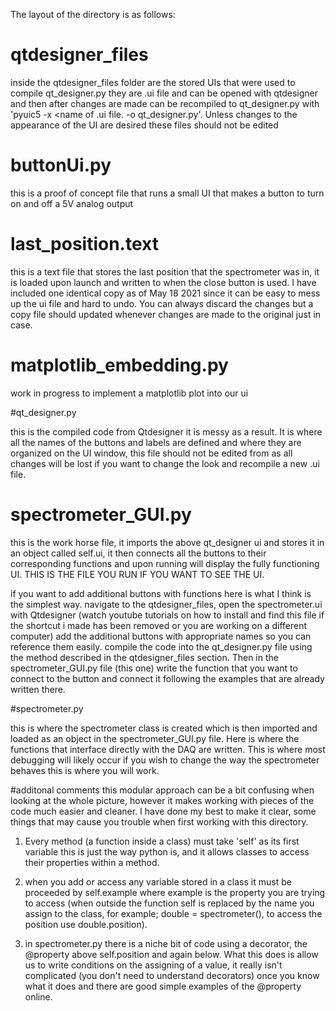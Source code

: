 The layout of the directory is as follows:

# qtdesigner_files

inside the qtdesigner_files folder are the stored UIs that were used to compile qt_designer.py
they are .ui file and can be opened with qtdesigner and then after changes are made can be
recompiled to qt_designer.py with 'pyuic5 -x <name of .ui file. -o qt_designer.py'. Unless changes
to the appearance of the UI are desired these files should not be edited

# buttonUi.py

this is a proof of concept file that runs a small UI that makes a button to turn on and off
a 5V analog output

# last_position.text

this is a text file that stores the last position that the spectrometer was in, it is loaded upon launch
and written to when the close button is used. I have included one identical copy as of May 18 2021 since it can be easy to mess up the ui file and hard to undo. You can always discard the changes but a copy file should updated whenever changes are made to the original just in case.

# matplotlib_embedding.py

work in progress to implement a matplotlib plot into our ui

#qt_designer.py

this is the compiled code from Qtdesigner it is messy as a result. It is where all the names of
the buttons and labels are defined and where they are organized on the UI window, this file should not be edited from as all changes will be lost if you want to change the look and recompile a new .ui file.

# spectrometer_GUI.py

this is the work horse file, it imports the above qt_designer ui and stores it in an object called
self.ui, it then connects all the buttons to their corresponding functions and upon running will
display the fully functioning UI. THIS IS THE FILE YOU RUN IF YOU WANT TO SEE THE UI.

if you want to add additional buttons with functions here is what I think is the simplest way. navigate to the qtdesigner_files, open the spectrometer.ui with Qtdesigner (watch youtube tutorials on how to install and find this file if the shortcut i made has been removed or you are working on a different computer) add the additional buttons with appropriate names so you can reference them easily. compile the code into the qt_designer.py file using the method described in the qtdesigner_files section. Then in the spectrometer_GUI.py file (this one) write the function that you want to connect to the button and connect it following the examples that are already written there.

#spectrometer.py

this is where the spectrometer class is created which is then imported and loaded as an object in the spectrometer_GUI.py file. Here is where the functions that interface directly with the DAQ are written. This is where most debugging will likely occur if you wish to change the way the spectrometer behaves this is where you will work.

#additonal comments
this modular approach can be a bit confusing when looking at the whole picture, however it makes working with pieces of the code much easier and cleaner. I have done my best to make it clear, some things that may cause you trouble when first working with this directory.

1. Every method (a function inside a class) must take 'self' as its first variable this is just the way python is, and it allows classes to access their properties within a method.

2. when you add or access any variable stored in a class it must be proceeded by self.example where example is the property you are trying to access (when outside the function self is replaced by the name you assign to the class, for example; double = spectrometer(), to access the position use double.position).

3. in spectrometer.py there is a niche bit of code using a decorator, the @property above self.position and again below. What this does is allow us to write conditions on the assigning of a value, it really isn't complicated (you don't need to understand decorators) once you know what it does and there are good simple examples of the @property online.
